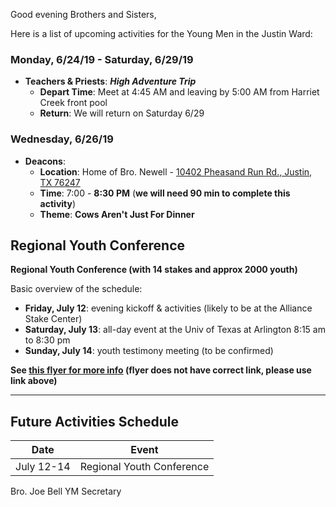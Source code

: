 Good evening Brothers and Sisters,

Here is a list of upcoming activities for the Young Men in the Justin Ward:


### Monday, 6/24/19 - Saturday, 6/29/19
- **Teachers & Priests**: _**High Adventure Trip**_
	- **Depart Time**: Meet at 4:45 AM and leaving by 5:00 AM from Harriet Creek front pool
	- **Return**: We will return on Saturday 6/29


### Wednesday, 6/26/19
- **Deacons**:
	- **Location**: Home of Bro. Newell - [10402 Pheasand Run Rd., Justin, TX 76247](https://goo.gl/maps/qTW65qAKBHDyWAu66)
	- **Time**: 7:00 - **8:30 PM** (**we will need 90 min to complete this activity**)
	- **Theme**: **Cows Aren't Just For Dinner**


## Regional Youth Conference

**Regional Youth Conference (with 14 stakes and approx 2000 youth)**

Basic overview of the schedule:
- **Friday, July 12**: evening kickoff & activities (likely to be at the Alliance Stake Center)
- **Saturday, July 13**: all-day event at the Univ of Texas at Arlington 8:15 am to 8:30 pm
- **Sunday, July 14**: youth testimony meeting (to be confirmed)

**See [this flyer for more info](https://drive.google.com/open?id=1c5s7ACAVpQCZyDvkG_qrAqdNhyyhYx6K) (flyer does not have correct link, please use link above)**


---

## Future Activities Schedule

Date | Event
-- | --
July 12-14 | Regional Youth Conference



Bro. Joe Bell
YM Secretary
